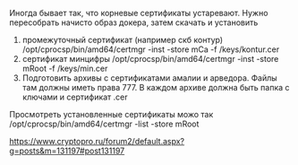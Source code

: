 Иногда бывает так, что корневые сертификаты устаревают. 
Нужно пересобрать начисто образ докера, затем скачать и установить
1. промежуточный сертификат (например скб контур) /opt/cprocsp/bin/amd64/certmgr -inst -store mCa -f /keys/kontur.cer
2. сертификат минцифры /opt/cprocsp/bin/amd64/certmgr -inst -store mRoot -f /keys/min.cer
3. Подготовить архивы с сертификатами амалии и арведора. Файлы там должны иметь права 777. В каждом архиве должна быть папка с ключами и сертификат .cer

Просмотреть установленные сертификаты можо так
/opt/cprocsp/bin/amd64/certmgr -list -store mRoot

https://www.cryptopro.ru/forum2/default.aspx?g=posts&m=131197#post131197
